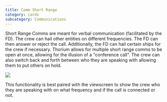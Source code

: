 ```yaml
---
title: Comm Short Range
category: cards
subcategory: Communications
---
```

Short Range Comms are meant for verbal communication (facilitated by the FD). The crew can hail other entities on different frequencies. The FD can then answer or reject the call. Additionally, the FD can hail certain ships for the crew if necessary. Thorium allows for multiple short range comms to be open at once, allowing for the illusion of a "conference call". The crew can also switch back and forth between who they are speaking with allowing them to put others on hold.



![](/img/screen-shot-2019-03-16-at-1.05.34-pm.png)



This functionality is best paired with the viewscreen to show the crew who they are speaking with on what frequency and if the call is connected or not.
